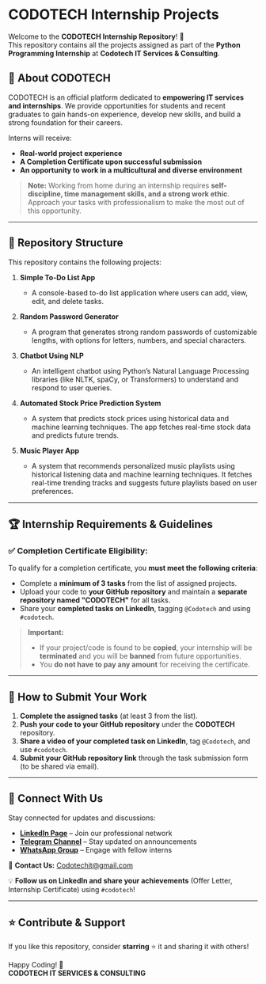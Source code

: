 
# CODOTECH Internship Projects

Welcome to the **CODOTECH Internship Repository**! 🚀  
This repository contains all the projects assigned as part of the **Python Programming Internship** at **Codotech IT Services & Consulting**.  

## 📌 About CODOTECH
CODOTECH is an official platform dedicated to **empowering IT services and internships**. We provide opportunities for students and recent graduates to gain hands-on experience, develop new skills, and build a strong foundation for their careers.  

Interns will receive:
- **Real-world project experience**  
- **A Completion Certificate upon successful submission**  
- **An opportunity to work in a multicultural and diverse environment**  

> **Note:** Working from home during an internship requires **self-discipline, time management skills, and a strong work ethic**. Approach your tasks with professionalism to make the most out of this opportunity.

---

## 📂 Repository Structure
This repository contains the following projects:

1. **Simple To-Do List App**  
   - A console-based to-do list application where users can add, view, edit, and delete tasks.

2. **Random Password Generator**  
   - A program that generates strong random passwords of customizable lengths, with options for letters, numbers, and special characters.

3. **Chatbot Using NLP**  
   - An intelligent chatbot using Python’s Natural Language Processing libraries (like NLTK, spaCy, or Transformers) to understand and respond to user queries.

4. **Automated Stock Price Prediction System**  
   - A system that predicts stock prices using historical data and machine learning techniques. The app fetches real-time stock data and predicts future trends.

5. **Music Player App**  
   - A system that recommends personalized music playlists using historical listening data and machine learning techniques. It fetches real-time trending tracks and suggests future playlists based on user preferences.

---

## 🏆 Internship Requirements & Guidelines

### ✅ Completion Certificate Eligibility:
To qualify for a completion certificate, you **must meet the following criteria**:
- Complete a **minimum of 3 tasks** from the list of assigned projects.
- Upload your code to **your GitHub repository** and maintain a **separate repository named "CODOTECH"** for all tasks.
- Share your **completed tasks on LinkedIn**, tagging `@Codotech` and using `#codotech`.

> **Important:**  
> - If your project/code is found to be **copied**, your internship will be **terminated** and you will be **banned** from future opportunities.  
> - You **do not have to pay any amount** for receiving the certificate.  

---

## 🚀 How to Submit Your Work

1. **Complete the assigned tasks** (at least 3 from the list).  
2. **Push your code to your GitHub repository** under the **CODOTECH** repository.  
3. **Share a video of your completed task on LinkedIn**, tag `@Codotech`, and use `#codotech`.  
4. **Submit your GitHub repository link** through the task submission form (to be shared via email).  

---

## 📢 Connect With Us
Stay connected for updates and discussions:  

- **[LinkedIn Page](#)** – Join our professional network  
- **[Telegram Channel](#)** – Stay updated on announcements  
- **[WhatsApp Group](#)** – Engage with fellow interns  

📩 **Contact Us:** Codotechit@gmail.com  

💡 **Follow us on LinkedIn and share your achievements** (Offer Letter, Internship Certificate) using `#codotech`!  

---

## ⭐ Contribute & Support
If you like this repository, consider **starring** ⭐ it and sharing it with others!  

Happy Coding! 🚀  
**CODOTECH IT SERVICES & CONSULTING**  
